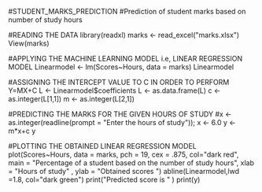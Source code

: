 #STUDENT_MARKS_PREDICTION
#Prediction of student marks based on number of study hours


#READING THE DATA
library(readxl)
marks <- read_excel("marks.xlsx")
View(marks)


#APPLYING THE MACHINE LEARNING MODEL i.e, LINEAR REGRESSION MODEL
Linearmodel <- lm(Scores~Hours, data = marks) 
Linearmodel


#ASSIGNING THE INTERCEPT VALUE TO C IN ORDER TO PERFORM Y=MX+C
L <- Linearmodel$coefficients
L <- as.data.frame(L)
c <- as.integer(L[1,1])
m <- as.integer(L[2,1])


#PREDICTING THE MARKS FOR THE GIVEN HOURS OF STUDY
#x <- as.integer(readline(prompt = "Enter the hours of study"));
x <- 6.0
y <- m*x+c
y

#PLOTTING THE OBTAINED LINEAR REGRESSION MODEL
plot(Scores~Hours, data = marks, pch = 19, cex = .875, col="dark red", 
     main = "Percentage of a student based on the number of study hours",
     xlab = "Hours of study" , ylab = "Obtained scores ")
abline(Linearmodel,lwd =1.8, col="dark green")
print("Predicted score is " )
print(y)


